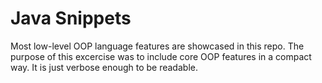 # Java Snippets
Most low-level OOP language features are showcased in this repo. The purpose of this excercise was to include core OOP features in a compact way. It is just verbose enough to be readable. 
